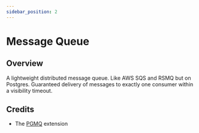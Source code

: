 ```yaml
---
sidebar_position: 2
---
```


# Message Queue

## Overview

A lightweight distributed message queue. Like AWS SQS and RSMQ but on Postgres. Guaranteed delivery of messages to exactly one consumer within a visibility timeout. 

## Credits

* The [PGMQ](https://github.com/tembo-io/pgmq) extension
